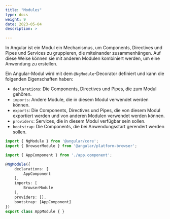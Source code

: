 ```yaml
---
title: "Modules"
type: docs
weight: 9
date: 2023-05-04
description: >

---
```


In Angular ist ein Modul ein Mechanismus, um Components, Directives und Pipes und Services zu gruppieren, die miteinander zusammenhängen. Auf diese Weise können sie mit anderen Modulen kombiniert werden, um eine Anwendung zu erstellen.

Ein Angular-Modul wird mit dem `@NgModule`-Decorator definiert und kann die folgenden Eigenschaften haben:

* `declarations`: Die Components, Directives und Pipes, die zum Modul gehören.
* `imports`: Andere Module, die in diesem Modul verwendet werden können.
* `exports`: Die Components, Directives und Pipes, die von diesem Modul exportiert werden und von anderen Modulen verwendet werden können.
* `providers`: Services, die in diesem Modul verfügbar sein sollen.
* `bootstrap`: Die Components, die bei Anwendungsstart gerendert werden sollen.

```typescript
import { NgModule } from '@angular/core';
import { BrowserModule } from '@angular/platform-browser';

import { AppComponent } from './app.component';

@NgModule({
    declarations: [
        AppComponent
    ],
    imports: [
        BrowserModule
    ],
    providers: [],
    bootstrap: [AppComponent]
})
export class AppModule { }
```